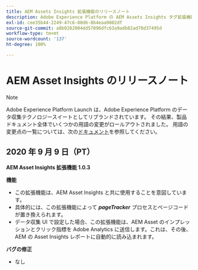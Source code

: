 ```yaml
---
title: AEM Assets Insights 拡張機能のリリースノート
description: Adobe Experience Platform の AEM Assets Insights タグ拡張機能に関する最新のリリースノートです。
exl-id: cee35b44-2249-47c6-80d6-8b4eaa9802df
source-git-commit: a8b0282004dd57096dfc63a9adb82ad70d37495d
workflow-type: tm+mt
source-wordcount: '137'
ht-degree: 100%

---
```


# AEM Asset Insights のリリースノート

>[!NOTE]
>
>Adobe Experience Platform Launch は、Adobe Experience Platform のデータ収集テクノロジースイートとしてリブランドされています。 その結果、製品ドキュメント全体でいくつかの用語の変更がロールアウトされました。 用語の変更点の一覧については、次の[ドキュメント](../../../term-updates.md)を参照してください。

## 2020 年 9 月 9 日（PT）

**AEM Asset Insights 拡張機能 1.0.3**

**機能**

- この拡張機能は、AEM Asset Insights と共に使用することを意図しています。
- 具体的には、この拡張機能によって ***pageTracker*** プロセスとページコードが置き換えられます。
- データ収集 UI で設定した場合、この拡張機能は、AEM Asset のインプレッションとクリック指標を Adobe Analytics に送信します。これは、その後、AEM の Asset Insights レポートに自動的に読み込まれます。

**バグの修正**

- なし
